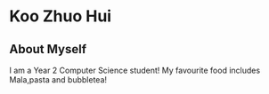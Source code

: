# Koo Zhuo Hui

## About Myself

I am a Year 2 Computer Science student! My favourite food includes
Mala,pasta and bubbletea!
